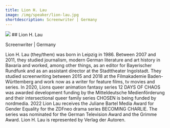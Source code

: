 ```yaml
---
title: Lion H. Lau
image: /img/speaker/lion-lau.jpg
shortdescription: Screenwriter | Germany  
---
```

<img src="/img/speaker/lion-lau.jpg">
## Lion H. Lau

Screenwriter | Germany  

Lion H. Lau (they/them) was born in Leipzig in 1986. Between 2007 and 2011, they studied journalism, modern German literature and art history in Bavaria and worked, among other things, as an editor for Bayerischer Rundfunk and as an assistant director at the Stadttheater Ingolstadt. They studied screenwriting between 2015 and 2018 at the Filmakademie Baden-Württemberg and work now as a writer for feature films, tv movies and series. In 2020, Lions queer animation fantasy series 12 DAYS OF CHAOS was awarded development funding by the Mitteldeutsche Medienförderung and their intersectional queer family series CHOSEN is being funded by nordmedia. 2022 Lion Lau receives the Juliane Bartel Media Award for Gender Equality for the ZDFneo drama series BECOMING CHARLIE. The series was nominated for the German Television Award and the Grimme Award. Lion H. Lau is represented by Verlag der Autoren.


